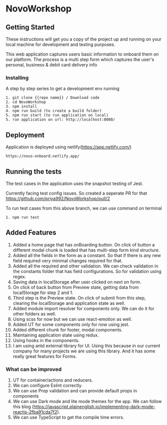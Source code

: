 # NovoWorkshop

## Getting Started

These instructions will get you a copy of the project up and running on your local machine for development and testing purposes.

This web application captures users basic information to onboard them on our platform. The process is a multi step form which captures the user's personal, business & debit card delivery info

### Installing

A step by step series to get a development env running

```
1. git clone {{repo name}} / Download code
2. cd NovoWorkshop
3. npm install
4. npm run build (to create a build folder)
5. npm run start (to run application on local)
5. run application on url: http://localhost:8080/

```

## Deployment

Application is deployed using netlify(https://app.netlify.com/)

```
https://novo-onboard.netlify.app/

```

## Running the tests

The test cases in the application uses the snapshot testing of Jest.

Currently facing test config issues. So created a seperate PR for that https://github.com/priya992/NovoWorkshop/pull/2

To run test cases from this above branch, we can use command on terminal

```
1. npm run test

```

## Added Features

1. Added a home page that has onBoarding button.
On click of button a different modal chunk is loaded that has multi-step form kind structure.
2. Added all the fields in the form as a constant. So that if there is any new field required very minimal changes required for that.
3. Added all the required and other validation. We can check validation in the constants folder that has field configurations. So for validation using regex.
4. Saving data in localStorage after user clicked on next on form.
5. On click of back button from Preview state, getting data from localStorage for step 2 and 1.
6. Third step is the Preview state. On click of submit from this step, clearing the localStorage and application state as well.
7. Added module import resolver for components only. We can do it for other folders as well.
8. Using scss for now but we can use react-emotion as well.
9. Added UT for some components only for now using jest.
10. Added different chunk for footer, modal components.
11. Maintaining application state using redux.
12. Using hooks in the components.
13. I am using antd external library for UI. Using this because in our current company for many projects we are using this library. And it has some really great features for Forms.


### What can be improved

1. UT for container/actions and reducers.
2. We can configure Eslint correctly.
3. We can use Prop validation and can provide default props in components
4. We can use Dark mode and lite mode themes for the app. We can follow this blog (https://javascript.plainenglish.io/implementing-dark-mode-reactjs-2fba91cda7f2).
5. We can use TypeScript to get the compile time errors.

